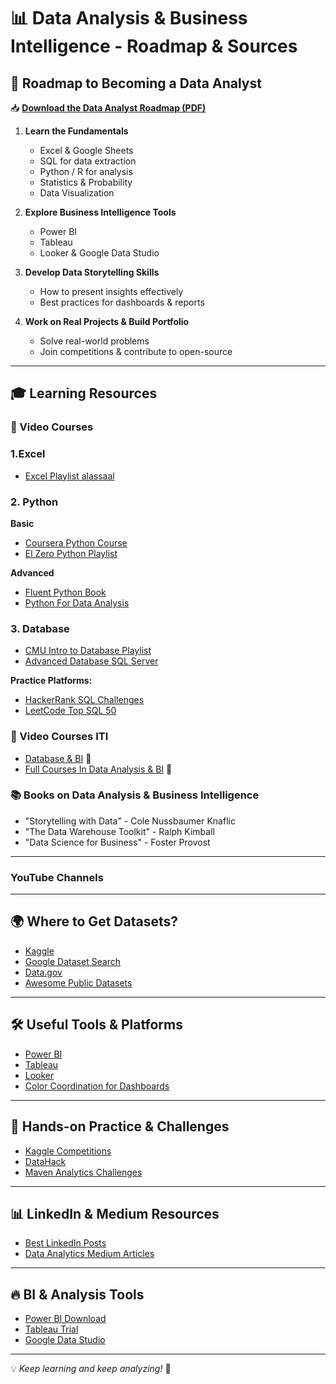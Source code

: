# 📊 Data Analysis & Business Intelligence - Roadmap & Sources

## 🚀 Roadmap to Becoming a Data Analyst

📥 **[Download the Data Analyst Roadmap (PDF)](https://roadmap.sh/data-analyst?fl=0)**

1. **Learn the Fundamentals**
   - Excel & Google Sheets
   - SQL for data extraction
   - Python / R for analysis
   - Statistics & Probability
   - Data Visualization
   
2. **Explore Business Intelligence Tools**
   - Power BI
   - Tableau
   - Looker & Google Data Studio

3. **Develop Data Storytelling Skills**
   - How to present insights effectively
   - Best practices for dashboards & reports

4. **Work on Real Projects & Build Portfolio**
   - Solve real-world problems
   - Join competitions & contribute to open-source

---

## 🎓 Learning Resources 

### 🎥 Video Courses

### 1.Excel  
- [Excel Playlist alassaal](https://www.youtube.com/watch?v=mV8s55-6mag&list=PLXlHqMRg9lAbetpJy3ePXsN0sj9Zs-pvT)

### 2. Python  
**Basic**  
- [Coursera Python Course](https://coursera.org/learn/python) 
- [El Zero Python Playlist](https://youtube.com/playlist?list=PLDoPjvoNmBAyE_gei5d18qkfIe-Z8mocs) 

**Advanced**  

- [Fluent Python Book](https://github.com/piyusharma95/gyaan_ke_panne/blob/master/Fluent%20Python%20Clear%20Concise%20and%20Effective%20Programming.pdf)  
- [Python For Data Analysis](https://www.youtube.com/playlist?list=PLuRv1IekA3YXuwihyXSL7KonzQG6rk5TJ)

### 3. Database 

- [CMU Intro to Database Playlist](https://youtube.com/playlist?list=PLSE8ODhjZXjYDBpQnSymaectKjxCy6BYq)
- [ Advanced Database SQL Server](https://www.youtube.com/watch?v=nUiuyejbemc&list=PLoRh0POuk1Rw-BZU-DPI6cA_c5W9_2uF_) 

**Practice Platforms:**  

  - [HackerRank SQL Challenges](https://www.hackerrank.com/domains/sql)  
  - [LeetCode Top SQL 50](https://leetcode.com/studyplan/top-sql-50/)  

### 🎥 Video Courses ITI
- [Database & BI](https://drive.google.com/drive/folders/1uD8v_GzZISD6TacXAFoCieMIso1Uy2s-) 📂
- [Full Courses In Data Analysis & BI](https://mega.nz/folder/kp5RFACR#tEcE-S38Bfkjim7gBp4e9Q) 📂


### 📚 Books on Data Analysis & Business Intelligence
- "Storytelling with Data" - Cole Nussbaumer Knaflic
- "The Data Warehouse Toolkit" - Ralph Kimball
- "Data Science for Business" - Foster Provost

---

### YouTube Channels

---

## 🌍 Where to Get Datasets?
- [Kaggle](https://www.kaggle.com/)
- [Google Dataset Search](https://datasetsearch.research.google.com/)
- [Data.gov](https://www.data.gov/)
- [Awesome Public Datasets](https://github.com/awesomedata/awesome-public-datasets)

---

## 🛠️ Useful Tools & Platforms
- [Power BI](https://powerbi.microsoft.com/)
- [Tableau](https://www.tableau.com/)
- [Looker](https://cloud.google.com/looker)
- [Color Coordination for Dashboards](https://coolors.co/)

---

## 💼 Hands-on Practice & Challenges
- [Kaggle Competitions](https://www.kaggle.com/competitions)
- [DataHack](https://datahack.analyticsvidhya.com/)
- [Maven Analytics Challenges](https://mavenanalytics.io/)

---

## 📊 LinkedIn & Medium Resources
- [Best LinkedIn Posts](#)
- [Data Analytics Medium Articles](https://medium.com/tag/data-analytics)

---

## 🔥 BI & Analysis Tools
- [Power BI Download](https://powerbi.microsoft.com/en-us/downloads/)
- [Tableau Trial](https://www.tableau.com/products/trial)
- [Google Data Studio](https://datastudio.google.com/)

---

💡 *Keep learning and keep analyzing!* 🚀
